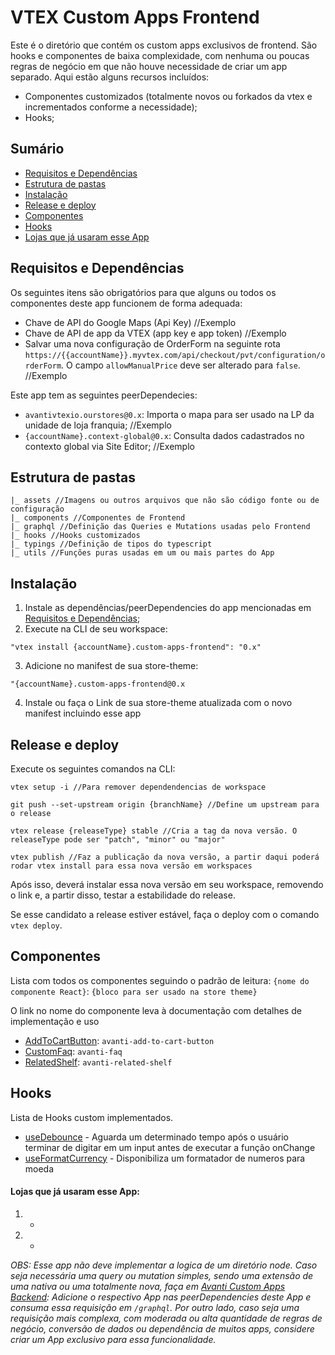 # VTEX Custom Apps Frontend

Este é o diretório que contém os custom apps exclusivos de frontend. São hooks e componentes de baixa complexidade, com nenhuma ou poucas regras de negócio em que não houve necessidade de criar um app separado. Aqui estão alguns recursos incluídos:

- Componentes customizados (totalmente novos ou forkados da vtex e incrementados conforme a necessidade);
- Hooks;

## Sumário

- [Requisitos e Dependências](#requisitos-e-depend%C3%AAncias)
- [Estrutura de pastas](#estrutura-de-pastas)
- [Instalação](#instala%C3%A7%C3%A3o)
- [Release e deploy](#release-e-deploy)
- [Componentes](#componentes)
- [Hooks](#hooks)
- [Lojas que já usaram esse App](#lojas-que-j%C3%A1-usaram-esse-app)

## Requisitos e Dependências

Os seguintes itens são obrigatórios para que alguns ou todos os componentes deste app funcionem de forma adequada:

- Chave de API do Google Maps (Api Key) //Exemplo
- Chave de API de app da VTEX (app key e app token) //Exemplo
- Salvar uma nova configuração de OrderForm na seguinte rota `https://{{accountName}}.myvtex.com/api/checkout/pvt/configuration/orderForm`.
  O campo `allowManualPrice` deve ser alterado para `false`. //Exemplo

Este app tem as seguintes peerDependecies:

- `avantivtexio.ourstores@0.x`: Importa o mapa para ser usado na LP da unidade de loja franquia; //Exemplo
- `{accountName}.context-global@0.x`: Consulta dados cadastrados no contexto global via Site Editor; //Exemplo

## Estrutura de pastas

```
|_ assets //Imagens ou outros arquivos que não são código fonte ou de configuração
|_ components //Componentes de Frontend
|_ graphql //Definição das Queries e Mutations usadas pelo Frontend
|_ hooks //Hooks customizados
|_ typings //Definição de tipos do typescript
|_ utils //Funções puras usadas em um ou mais partes do App
```

## Instalação

1. Instale as dependências/peerDependencies do app mencionadas em [Requisitos e Dependências](#requisitos-e-depend%C3%AAncias);
2. Execute na CLI de seu workspace:

```
"vtex install {accountName}.custom-apps-frontend": "0.x"
```

3. Adicione no manifest de sua store-theme:

```
"{accountName}.custom-apps-frontend@0.x
```

4. Instale ou faça o Link de sua store-theme atualizada com o novo manifest incluindo esse app

## Release e deploy

Execute os seguintes comandos na CLI:

```
vtex setup -i //Para remover dependendencias de workspace

git push --set-upstream origin {branchName} //Define um upstream para o release

vtex release {releaseType} stable //Cria a tag da nova versão. O releaseType pode ser "patch", "minor" ou "major"

vtex publish //Faz a publicação da nova versão, a partir daqui poderá rodar vtex install para essa nova versão em workspaces
```

Após isso, deverá instalar essa nova versão em seu workspace, removendo o link e, a partir disso, testar a estabilidade do release.

Se esse candidato a release estiver estável, faça o deploy com o comando `vtex deploy`.

## Componentes

Lista com todos os componentes seguindo o padrão de leitura:
`{nome do componente React}`: `{bloco para ser usado na store theme}`

O link no nome do componente leva à documentação com detalhes de implementação e uso

- [AddToCartButton](/avanti-custom-apps-frontend/docs/components/addToCartButton.md): `avanti-add-to-cart-button`
- [CustomFaq](/avanti-custom-apps-frontend/docs/components/customfaq.md): `avanti-faq`
- [RelatedShelf](/avanti-custom-apps-frontend/docs/components/relatedshelf.md): `avanti-related-shelf`

## Hooks

Lista de Hooks custom implementados.

- [useDebounce](/avanti-custom-apps-frontend/docs/hooks/useDebounce.md) - Aguarda um determinado tempo após o usuário terminar de digitar em um input antes de executar a função onChange
- [useFormatCurrency](/avanti-custom-apps-frontend/docs/hooks/useFormatCurrency.md) - Disponibiliza um formatador de numeros para moeda

#### Lojas que já usaram esse App:

1. -
2. -

_OBS: Esse app não deve implementar a logica de um diretório node. Caso seja necessária uma query ou mutation simples, sendo uma extensão de uma nativa ou uma totalmente nova, faça em [Avanti Custom Apps Backend](/avanti-custom-apps-backend): Adicione o respectivo App nas peerDependencies deste App e consuma essa requisição em `/graphql`.
Por outro lado, caso seja uma requisição mais complexa, com moderada ou alta quantidade de regras de negócio, conversão de dados ou dependência de muitos apps, considere criar um App exclusivo para essa funcionalidade._
